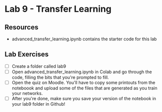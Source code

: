 # Lab 9 - Transfer Learning

## Resources

* advanced_transfer_learning.ipynb contains the starter code for this lab


## Lab Exercises

- [ ] Create a folder called lab9
- [ ] Open advanced_transfer_learning.ipynb in Colab and go through the code, filling the bits that you're prompted to fill.
- [ ] Open the quiz on Moodle. You'll have to copy some printouts from the noteboook and upload some of the files that are generated as you train your networks.
- [ ] After you're done, make sure you save your version of the notebook in your lab9 folder in Github!
